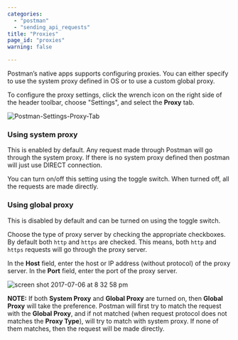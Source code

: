 ```yaml
---
categories:
  - "postman"
  - "sending_api_requests"
title: "Proxies"
page_id: "proxies"
warning: false

---
```


Postman’s native apps supports configuring proxies. You can either specify to use the system proxy defined in OS or to use a custom global proxy.

To configure the proxy settings, click the wrench icon on the right side of the header toolbar, choose "Settings", and select the **Proxy** tab.

![Postman-Settings-Proxy-Tab](https://user-images.githubusercontent.com/5207331/27917839-cf644a1a-628a-11e7-903f-2158e0d5f6bc.png)

### Using system proxy

This is enabled by default. Any request made through Postman will go through the system proxy. 
If there is no system proxy defined then postman will just use DIRECT connection.

You can turn on/off this setting using the toggle switch. When turned off, all the requests are made directly.

### Using global proxy

This is disabled by default and can be turned on using the toggle switch.

Choose the type of proxy server by checking the appropriate checkboxes. By default both `http` and `https` are checked.
This means, both `http` and `https` requests will go through the proxy server.

In the **Host** field, enter the host or IP address (without protocol) of the proxy server.
In the **Port** field, enter the port of the proxy server.

![screen shot 2017-07-06 at 8 32 58 pm](https://user-images.githubusercontent.com/5207331/27917703-6cbdd818-628a-11e7-82d3-ad6155ce121a.png)

**NOTE:** If both **System Proxy** and **Global Proxy** are turned on, then **Global Proxy** will take the preference.
Postman will first try to match the request with the **Global Proxy**, and if not matched (when request protocol does not matches the **Proxy Type**),
will try to match with system proxy. If none of them matches, then the request will be made directly.
